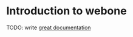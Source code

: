 # Introduction to webone

TODO: write [great documentation](http://jacobian.org/writing/what-to-write/)
